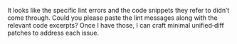 It looks like the specific lint errors and the code snippets they refer to didn’t come through. Could you please paste the lint messages along with the relevant code excerpts? Once I have those, I can craft minimal unified‑diff patches to address each issue.